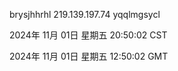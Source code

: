 brysjhhrhl 219.139.197.74 yqqlmgsycl

2024年 11月 01日 星期五 20:50:02 CST

2024年 11月 01日 星期五 12:50:02 GMT
